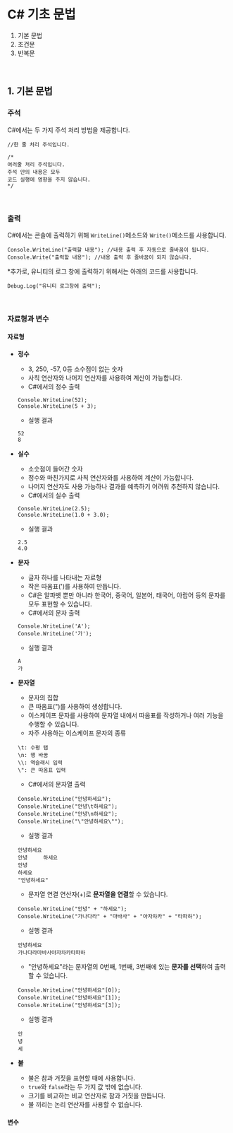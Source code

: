 # C# 기초 문법
1. 기본 문법
2. 조건문
3. 반복문
<br>

## 1. 기본 문법

### 주석
C#에서는 두 가지 주석 처리 방법을 제공합니다.
```
//한 줄 처리 주석입니다.

/*
여러줄 처리 주석입니다.
주석 안의 내용은 모두
코드 실행에 영향을 주지 않습니다.
*/
```
<br>

### 출력
C#에서는 콘솔에 출력하기 위해 `WriteLine()`메소드와 `Write()`메소드를 사용합니다.
```
Console.WriteLine("출력할 내용"); //내용 출력 후 자동으로 줄바꿈이 됩니다.
Console.Write("출력할 내용"); //내용 출력 후 줄바꿈이 되지 않습니다.
```
*추가로, 유니티의 로그 창에 출력하기 위해서는 아래의 코드를 사용합니다.
```
Debug.Log("유니티 로그창에 출력");
```
<br>

### 자료형과 변수
#### 자료형
- **정수**
  - 3, 250, -57, 0등 소수점이 없는 숫자
  - 사칙 연산자와 나머지 연산자를 사용하여 계산이 가능합니다.
  - C#에서의  정수 출력
  ```
  Console.WriteLine(52);
  Console.WriteLine(5 + 3);
  ```
  - 실행 결과
  ```
  52
  8
  ```
    
- **실수**
  - 소숫점이 들어간 숫자
  - 정수와 마친가지로 사칙 연산자와를 사용하여 계산이 가능합니다.
  - 나머지 연산자도 사용 가능하나 결과를 예측하기 어려워 추천하지 않습니다.
  - C#에서의 실수 출력
  ```
  Console.WriteLine(2.5);
  Console.WriteLine(1.0 + 3.0);
  ```
  - 실행 결과
  ```
  2.5
  4.0
  ```

- **문자**
  - 글자 하나를 나타내는 자료형
  - 작은 따옴표(')를 사용하여 만듭니다.
  - C#은 알파벳 뿐만 아니라 한국어, 중국어, 일본어, 태국어, 아랍어 등의 문자를 모두 표현할 수 있습니다.
  - C#에서의 문자 출력
  ```
  Console.WriteLine('A');
  Console.WriteLine('가');
  ```
  - 실행 결과
  ```
  A
  가
  ```

- **문자열**
  - 문자의 집합
  - 큰 따옴표(")를 사용하여 생성합니다.
  - 이스케이프 문자를 사용하여 문자열 내에서 따옴표를 작성하거나 여러 기능을 수행할 수 있습니다.
  - 자주 사용하는 이스케이프 문자의 종류
  ```
  \t: 수평 탭
  \n: 행 바꿈
  \\: 역슬래시 입력
  \": 큰 따옴표 입력
  ```
  - C#에서의 문자열 출력
  ```
  Console.WriteLine("안녕하세요");
  Console.WriteLine("안녕\t하세요");
  Console.WriteLine("안녕\n하세요");
  Console.WriteLine("\"안녕하세요\"");
  ```
  - 실행 결과
  ```
  안녕하세요
  안녕     하세요
  안녕
  하세요
  "안녕하세요"
  ```
  - 문자열 연결 연산자(+)로 **문자열을 연결**할 수 있습니다.
  ```
  Console.WriteLine("안녕" + "하세요");
  Console.WriteLine("가나다라" + "마바사" + "아자차카" + "타파하");
  ```
  - 실행 결과
  ```
  안녕하세요
  가나다라마바사아자차카타파하
  ```
  - "안녕하세요"라는 문자열의 0번째, 1번째, 3번째에 있는 **문자를 선택**하여 출력할 수 있습니다.
  ```
  Console.WriteLine("안녕하세요"[0]);
  Console.WriteLine("안녕하세요"[1]);
  Console.WriteLine("안녕하세요"[3]);
  ```
  - 실행 결과
  ```
  안
  녕
  세
  ```

- **불**
  - 불은 참과 거짓을 표현할 때에 사용합니다.
  - `true`와 `false`라는 두 가지 값 밖에 없습니다.
  - 크기를 비교하는 비교 연산자로 참과 거짓을 만듭니다.
  - 불 끼리는 논리 연산자를 사용할 수 없습니다.

 #### 변수
 
